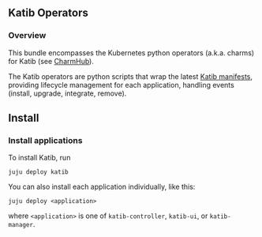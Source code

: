 ## Katib Operators

### Overview
This bundle encompasses the Kubernetes python operators (a.k.a. charms) for Katib
(see [CharmHub](https://charmhub.io/?q=katib)). 

The Katib operators are python scripts that wrap the latest [Katib manifests](manifests),
providing lifecycle management for each application, handling events (install, upgrade,
integrate, remove).

[manifests]: https://github.com/kubeflow/manifests/tree/master/katib

## Install

### Install applications

To install Katib, run

    juju deploy katib

You can also install each application individually, like this:

    juju deploy <application>

where `<application>` is one of `katib-controller`, `katib-ui`, or `katib-manager`.
